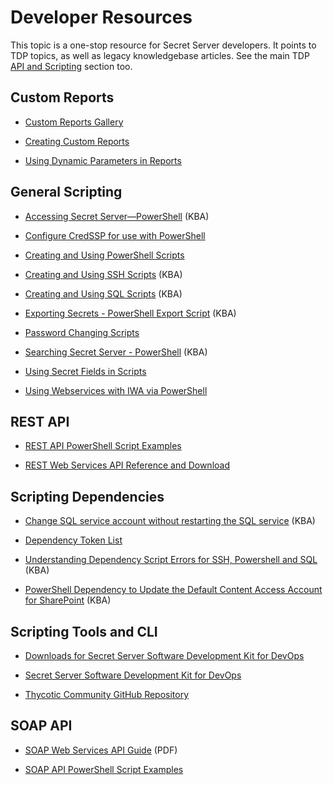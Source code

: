 [title]: # (Developer Resources)
[tags]: # (scripts,cli,api,powershell,rest,soap)
[priority]: # (1000)

# Developer Resources

This topic is a one-stop resource for Secret Server developers. It points to TDP topics, as well as legacy knowledgebase articles. See the main TDP [API and Scripting](../api-scripting/index.md) section too.

## Custom Reports

- [Custom Reports Gallery](https://my.thycotic.com/products_secretserver_customreportgallery.html)

- [Creating Custom Reports](../reports/creating-and-editing-reports/index.md#creating-a-custom-report)

- [Using Dynamic Parameters in Reports](../using-dynamic-parameters-reports/index.md) 


## General Scripting

- [Accessing Secret Server—PowerShell](https://thycotic.force.com/support/s/article/Accessing-Secret-Server-programmatically-PowerShell-script) (KBA)

- [Configure CredSSP for use with PowerShell](https://thycotic.force.com/support/s/article/Configuring-CredSSP-for-use-with-WinRM-PowerShell)

- [Creating and Using PowerShell Scripts](../api-scripting/creating-using-powershell-scripts/index.md)

- [Creating and Using SSH Scripts](https://thycotic.force.com/support/s/article/Creating-and-Using-SSH-Scripts) (KBA) 

- [Creating and Using SQL Scripts](https://thycotic.force.com/support/s/article/Creating-and-Using-SQL-Scripts) (KBA)

- [Exporting Secrets - PowerShell Export Script](https://thycotic.force.com/support/s/article/PowerShell-Export-Script) (KBA)

- [Password Changing Scripts](../../remote-password-changing/custom-password-changers/password-changing-scripts/index.md)

- [Searching Secret Server - PowerShell](https://thycotic.force.com/support/s/article/Searching-Secret-Server-programmatically-PowerShell-script) (KBA)

- [Using Secret Fields in Scripts](../api-scripting/using-secret-fields-scripts/index.md)

- [Using Webservices with IWA via PowerShell](https://docs.thycotic.com/ss/10.8.0/api-scripting/webservice-iwa-powershell/index.md)

## REST API

- [REST API PowerShell Script Examples](../api-scripting/rest-api-powershell-examples/index.md)

- [REST Web Services API Reference and Download](../api-scripting/rest-api-reference-download/index.md)

## Scripting Dependencies

- [Change SQL service account without restarting the SQL service](https://thycotic.force.com/support/s/article/Change-SQL-service-account-without-restarting-the-SQL-service) (KBA)

- [Dependency Token List](../api-scripting/dependency-tokens/index.md)

- [Understanding Dependency Script Errors for SSH, Powershell and SQL](https://thycotic.force.com/support/s/article/Dependency-Script-Errors) (KBA)

- [PowerShell Dependency to Update the Default Content Access Account for SharePoint](https://thycotic.force.com/support/s/article/PowerShell-Dependency-to-update-the-Default-Content-Access-Account-for-SharePoint) (KBA)

## Scripting Tools and CLI

- [Downloads for Secret Server Software Development Kit for DevOps](..//api-scripting/sdk-downloads/index.md)

- [Secret Server Software Development Kit for DevOps](../sdk-cli/index.md) 

- [Thycotic Community GitHub Repository](https://github.com/thycotic)

## SOAP API

- [SOAP Web Services API Guide](https://updates.thycotic.net/secretserver/documents/SS_WebServicesGuide.pdf) (PDF)

- [SOAP API PowerShell Script Examples](../api-scripting/soap-api-powershell-examples/index.md)
